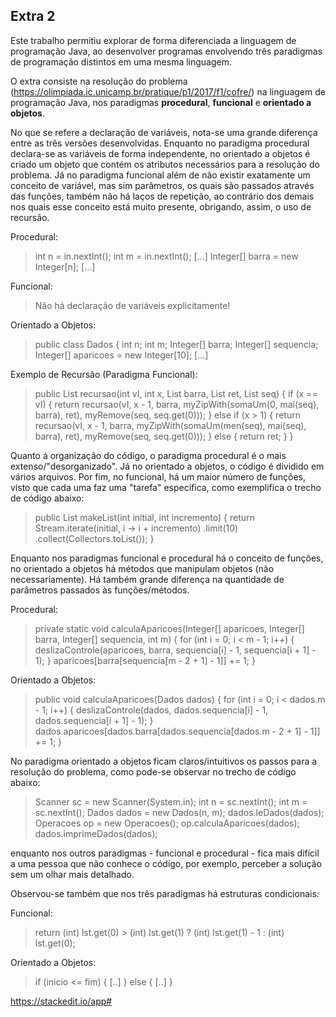 ## Extra 2
Este trabalho permitiu explorar de forma diferenciada a linguagem de programação Java, ao desenvolver programas envolvendo três paradigmas de programação distintos em uma mesma linguagem.

O extra consiste na resolução do problema (https://olimpiada.ic.unicamp.br/pratique/p1/2017/f1/cofre/) na linguagem de programação Java, nos paradigmas **procedural**, **funcional** e **orientado a objetos**.

No que se refere a declaração de variáveis, nota-se uma grande diferença entre as três versões desenvolvidas. Enquanto no paradigma procedural declara-se as variáveis de forma independente, no orientado a objetos é criado um objeto que contém os atributos necessários para a resolução do problema. Já no paradigma funcional além de não existir exatamente um conceito de variável, mas sim parâmetros, os quais são passados através das funções, também não há laços de repetição, ao contrário dos demais nos quais esse conceito está muito presente, obrigando, assim, o uso de recursão.

Procedural:
>int n = in.nextInt();
int m = in.nextInt();
[...]
Integer[] barra = new Integer[n];
[...]

Funcional:
> Não há declaração de variáveis explicitamente!

Orientado a Objetos:
>public class Dados {
int n;
int m;
Integer[] barra;
Integer[] sequencia;
Integer[] aparicoes = new Integer[10];
[...]

Exemplo de Recursão (Paradigma Funcional):
>public List<Integer> recursao(int vI, int x, List barra, List ret, List seq) {
if (x == vI) {
return recursao(vI, x - 1, barra, myZipWith(somaUm(0, mai(seq), barra), ret), myRemove(seq, seq.get(0)));
} else if (x > 1) {
return recursao(vI, x - 1, barra, myZipWith(somaUm(men(seq), mai(seq), barra), ret), myRemove(seq, seq.get(0)));
} else {
return ret;
}
}

Quanto á organização do código, o paradigma procedural é o mais extenso/"desorganizado". Já no orientado a objetos, o código é dividido em vários arquivos. Por fim, no funcional, há um maior número de funções, visto que cada uma faz uma "tarefa" específica, como exemplifica o trecho de código abaixo:

>public List<Integer> makeList(int initial, int incremento) {
return Stream.iterate(initial, i -> i + incremento)
.limit(10)
.collect(Collectors.toList());
}

Enquanto nos paradigmas funcional e procedural há o conceito de funções, no orientado a objetos há métodos que manipulam objetos (não necessariamente). Há também grande diferença na quantidade de parâmetros passados às funções/métodos.

Procedural:
>private static void calculaAparicoes(Integer[] aparicoes, Integer[] barra, Integer[] sequencia, int m) {
for (int i = 0; i < m - 1; i++) {
deslizaControle(aparicoes, barra, sequencia[i] - 1, sequencia[i + 1] - 1);
}
aparicoes[barra[sequencia[m - 2 + 1] - 1]] += 1;
}

Orientado a Objetos:
>public void calculaAparicoes(Dados dados) {
for (int i = 0; i < dados.m - 1; i++) {
deslizaControle(dados, dados.sequencia[i] - 1, dados.sequencia[i + 1] - 1);
}
dados.aparicoes[dados.barra[dados.sequencia[dados.m - 2 + 1] - 1]] += 1;
}

No paradigma orientado a objetos ficam claros/intuitivos os passos para a resolução do problema, como pode-se observar no trecho de código abaixo:

> Scanner sc = new Scanner(System.in);
>int n = sc.nextInt();
>int m = sc.nextInt();
Dados dados = new Dados(n, m);
dados.leDados(dados);
Operacoes op = new Operacoes();
op.calculaAparicoes(dados);
dados.imprimeDados(dados);

enquanto nos outros paradigmas - funcional e procedural - fica mais difícil a uma pessoa que não conhece o código, por exemplo, perceber a solução sem um olhar mais detalhado.

Observou-se também que nos três paradigmas há estruturas condicionais:

Funcional:
>return (int) lst.get(0) > (int) lst.get(1) ? (int) lst.get(1) - 1 : (int) lst.get(0);

Orientado a Objetos:
>if (inicio <= fim) {
[..]
} else {
[..]
}


https://stackedit.io/app#
